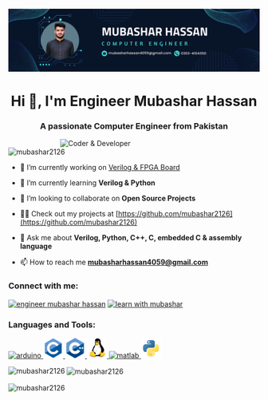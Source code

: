 ![logo](https://github.com/mubashar2126/mubashar2126/blob/main/Github%20Banner.png)
<h1 align="center">Hi 👋, I'm Engineer Mubashar Hassan</h1>
<h3 align="center">A passionate Computer Engineer from Pakistan</h3>

<img align= "right" alt= "Coder & Developer" width= "400" src= "https://github.com/mubashar2126/mubashar2126/assets/150545575/6d7ed681-0c76-497a-bb2f-d123f0cb3b1b" />

<p align="left"> <img src="https://komarev.com/ghpvc/?username=mubashar2126&label=Profile%20views&color=0e75b6&style=flat" alt="mubashar2126" /> </p>

- 🔭 I’m currently working on [Verilog & FPGA Board](https://github.com/mubashar2126/Verilog-by-Learn-with-Mubashar)

- 🌱 I’m currently learning **Verilog & Python**

- 👯 I’m looking to collaborate on **Open Source Projects**

- 👨‍💻 Check out my projects at [https://github.com/mubashar2126](https://github.com/mubashar2126)

- 💬 Ask me about **Verilog, Python, C++, C, embedded C & assembly language**

- 📫 How to reach me **mubasharhassan4059@gmail.com**

<h3 align="left">Connect with me:</h3>
<p align="left">
<a href="https://www.linkedin.com/in/engineer-mubashar-hassan-0a0bb129a?utm_source=share&utm_campaign=share_via&utm_content=profile&utm_medium=android_app" target="blank"><img align="center" src="https://raw.githubusercontent.com/rahuldkjain/github-profile-readme-generator/master/src/images/icons/Social/linked-in-alt.svg" alt="engineer mubashar hassan" height="30" width="40" /></a>
<a href="https://www.youtube.com/channel/UCuTCM0IPvDwpzivkoiAbFNQ/c/learn with mubashar" target="blank"><img align="center" src="https://raw.githubusercontent.com/rahuldkjain/github-profile-readme-generator/master/src/images/icons/Social/youtube.svg" alt="learn with mubashar" height="30" width="40" /></a>
</p>

<h3 align="left">Languages and Tools:</h3>
<p align="left"> <a href="https://www.arduino.cc/" target="_blank" rel="noreferrer"> <img src="https://cdn.worldvectorlogo.com/logos/arduino-1.svg" alt="arduino" width="40" height="40"/> </a> <a href="https://www.cprogramming.com/" target="_blank" rel="noreferrer"> <img src="https://raw.githubusercontent.com/devicons/devicon/master/icons/c/c-original.svg" alt="c" width="40" height="40"/> </a> <a href="https://www.w3schools.com/cpp/" target="_blank" rel="noreferrer"> <img src="https://raw.githubusercontent.com/devicons/devicon/master/icons/cplusplus/cplusplus-original.svg" alt="cplusplus" width="40" height="40"/> </a> <a href="https://www.linux.org/" target="_blank" rel="noreferrer"> <img src="https://raw.githubusercontent.com/devicons/devicon/master/icons/linux/linux-original.svg" alt="linux" width="40" height="40"/> </a> <a href="https://www.mathworks.com/" target="_blank" rel="noreferrer"> <img src="https://upload.wikimedia.org/wikipedia/commons/2/21/Matlab_Logo.png" alt="matlab" width="40" height="40"/> </a> <a href="https://www.python.org" target="_blank" rel="noreferrer"> <img src="https://raw.githubusercontent.com/devicons/devicon/master/icons/python/python-original.svg" alt="python" width="40" height="40"/> </a> </p>

<p><img align="left" src="https://github-readme-stats.vercel.app/api/top-langs?username=mubashar2126&show_icons=true&locale=en&layout=compact" alt="mubashar2126" /></p>

<p>&nbsp;<img align="center" src="https://github-readme-stats.vercel.app/api?username=mubashar2126&show_icons=true&locale=en" alt="mubashar2126" /></p>

<p><img align="center" src="https://github-readme-streak-stats.herokuapp.com/?user=mubashar2126&" alt="mubashar2126" /></p>
